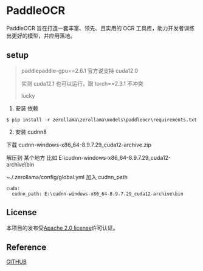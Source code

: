 # PaddleOCR

PaddleOCR 旨在打造一套丰富、领先、且实用的 OCR 工具库，助力开发者训练出更好的模型，并应用落地。

## setup

> paddlepaddle-gpu==2.6.1 官方说支持 cuda12.0
> 
> 实测 cuda12.1 也可以运行，跟 torch==2.3.1 不冲突
> 
> lucky

1. 安装 依赖 
```
$ pip install -r zerollama\zerollama\models\paddleocr\requirements.txt  
```

2. 安装 cudnn8 

下载 cudnn-windows-x86_64-8.9.7.29_cuda12-archive.zip

解压到 某个地方 比如 E:\cudnn-windows-x86_64-8.9.7.29_cuda12-archive\bin

~./.zerollama/config/global.yml 加入 cudnn_path

```
cuda:
  cudnn_path: E:\cudnn-windows-x86_64-8.9.7.29_cuda12-archive\bin
```


## License
本项目的发布受<a href="https://github.com/PaddlePaddle/PaddleOCR/blob/master/LICENSE">Apache 2.0 license</a>许可认证。

## Reference
[GITHUB](https://github.com/PaddlePaddle/PaddleOCR)